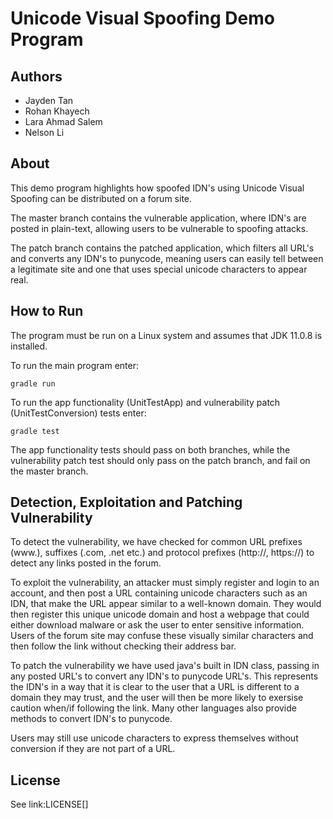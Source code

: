 # Unicode Visual Spoofing Demo Program

## Authors
- Jayden Tan
- Rohan Khayech
- Lara Ahmad Salem
- Nelson Li

## About
This demo program highlights how spoofed IDN's using Unicode Visual Spoofing can be distributed on a forum site. 

The master branch contains the vulnerable application, where IDN's are posted in plain-text, allowing users to be vulnerable to spoofing attacks.

The patch branch contains the patched application, which filters all URL's and converts any IDN's to punycode, meaning users can easily tell between a legitimate site and one that uses special unicode characters to appear real.

## How to Run
The program must be run on a Linux system and assumes that JDK 11.0.8 is installed.

To run the main program enter:

    gradle run

To run the app functionality (UnitTestApp) and vulnerability patch (UnitTestConversion) tests enter:
    
    gradle test
    
The app functionality tests should pass on both branches, while the vulnerability patch test should only pass on the patch branch, and fail on the master branch.

## Detection, Exploitation and Patching Vulnerability
To detect the vulnerability, we have checked for common URL prefixes (www.), suffixes (.com, .net etc.) and protocol prefixes (http://, https://) to detect any links posted in the forum.

To exploit the vulnerability, an attacker must simply register and login to an account, and then post a URL containing unicode characters such as an IDN, that make the URL appear similar to a well-known domain. They would then register this unique unicode domain and host a webpage that could either download malware or ask the user to enter sensitive information. Users of the forum site may confuse these visually similar characters and then follow the link without checking their address bar.

To patch the vulnerability we have used java's built in IDN class, passing in any posted URL's to convert any IDN's to punycode URL's. This represents the IDN's in a way that it is clear to the user that a URL is different to a domain they may trust, and the user will then be more likely to exersise caution when/if following the link. Many other languages also provide methods to convert IDN's to punycode.

Users may still use unicode characters to express themselves without conversion if they are not part of a URL.

## License

See link:LICENSE[]
